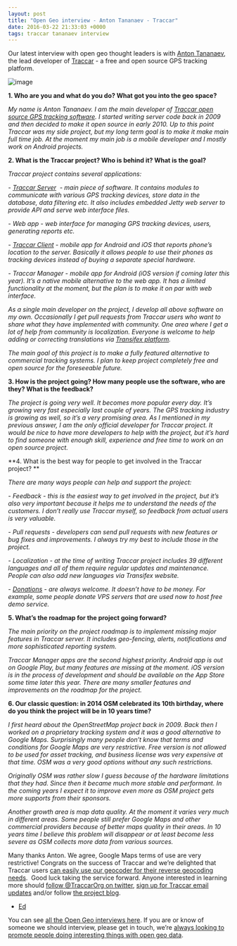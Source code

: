 ```yaml
--- 
layout: post
title: "Open Geo interview - Anton Tananaev - Traccar"
date: 2016-03-22 21:33:03 +0000
tags: traccar tananaev interview
---
```

Our latest interview with open geo thought leaders is with [Anton Tananaev](https://github.com/tananaev), the lead developer of [Traccar](https://www.traccar.org/) - a free and open source GPS tracking platform.

![image](/images/tumblr_inline_o4gixdd6kS1siukvl_540.png)

**1\. Who are you and what do you do? What got you into the geo space?**

_My name is Anton Tananaev. I am the main developer of [Traccar open source GPS tracking software](https://www.traccar.org/). I started writing server code back in 2009 and then decided to make it open source in early 2010\. Up to this point Traccar was my side project, but my long term goal is to make it make main full time job. At the moment my main job is a mobile developer and I mostly work on Android projects._

**2\. What is the Traccar project? Who is behind it? What is the goal?**

_Traccar project contains several applications:_

_- [Traccar Server](https://www.traccar.org/server/)  - main piece of software. It contains modules to communicate with various GPS tracking devices, store data in the database, data filtering etc. It also includes embedded Jetty web server to provide API and serve web interface files._

_- Web app - web interface for managing GPS tracking devices, users, generating reports etc._

_- [Traccar Client](https://www.traccar.org/client/) - mobile app for Android and iOS that reports phone’s location to the server. Basically it allows people to use their phones as tracking devices instead of buying a separate special hardware._

_- Traccar Manager - mobile app for Android (iOS version if coming later this year). It’s a native mobile alternative to the web app. It has a limited functionality at the moment, but the plan is to make it on par with web interface._ 

_As a single main developer on the project, I develop all above software on my own. Occasionally I get pull requests from Traccar users who want to share what they have implemented with community. One area where I get a lot of help from community is localization. Everyone is welcome to help adding or correcting translations via [Transifex platform](https://www.transifex.com/traccar/traccar/)._

_The main goal of this project is to make a fully featured alternative to commercial tracking systems. I plan to keep project completely free and open source for the foreseeable future._

**3\. How is the project going? How many people use the software, who are they? What is the feedback?**

_The project is going very well. It becomes more popular every day. It’s growing very fast especially last couple of years. The GPS tracking industry is growing as well, so it’s a very promising area. As I mentioned in my previous answer, I am the only official developer for Traccar project. It would be nice to have more developers to help with the project, but it’s hard to find someone with enough skill, experience and free time to work on an open source project._

**4\. What is the best way for people to get involved in the Traccar project? **

_There are many ways people can help and support the project:_

_- Feedback - this is the easiest way to get involved in the project, but it’s also very important because it helps me to understand the needs of the customers. I don’t really use Traccar myself, so feedback from actual users is very valuable._

_- Pull requests - developers can send pull requests with new features or bug fixes and improvements. I always try my best to include those in the project._

_- Localization - at the time of writing Traccar project includes 39 different languages and all of them require regular updates and maintenance. People can also add new languages via Transifex website._

_- [Donations](https://www.traccar.org/donate/) - are always welcome. It doesn’t have to be money. For example, some people donate VPS servers that are used now to host free demo service._

**5\. What’s the roadmap for the project going forward?**

_The main priority on the project roadmap is to implement missing major features in Traccar server. It includes geo-fencing, alerts, notifications and more sophisticated reporting system._

_Traccar Manager apps are the second highest priority. Android app is out on Google Play, but many features are missing at the moment. iOS version is in the process of development and should be available on the App Store some time later this year. There are many smaller features and improvements on the roadmap for the project._

**6\. Our classic question: in 2014 OSM celebrated its 10th birthday, where do you think the project will be in 10 years time?**

_I first heard about the OpenStreetMap project back in 2009\. Back then I worked on a proprietary tracking system and it was a good alternative to Google Maps. Surprisingly many people don’t know that terms and conditions for Google Maps are very restrictive. Free version is not allowed to be used for asset tracking, and business license was very expensive at that time. OSM was a very good options without any such restrictions._

_Originally OSM was rather slow I guess because of the hardware limitations that they had. Since then it became much more stable and performant. In the coming years I expect it to improve even more as OSM project gets more supports from their sponsors._

_Another growth area is map data quality. At the moment it varies very much in different areas. Some people still prefer Google Maps and other commercial providers because of better maps quality in their areas. In 10 years time I believe this problem will disappear or at least become less severe as OSM collects more data from various sources._  

Many thanks Anton. We agree, Google Maps terms of use are very restrictive! Congrats on the success of Traccar and we’re delighted that Traccar users [can easily use our geocoder for their reverse geocoding needs](https://www.traccar.org/reverse-geocoding/).  Good luck taking the service forward. Anyone interested in learning more should [follow @TraccarOrg on twitter](https://twitter.com/TraccarOrg), [sign up for Traccar email updates](https://www.traccar.org/subscribe/) and/or follow [the project blog](https://www.traccar.org/blog/). 

- [Ed](https://twitter.com/freyfogle)  

You can see [all the Open Geo interviews here](http://blog.opencagedata.com/tagged/interview). If you are or know of someone we should interview, please get in touch, we’re [always looking to promote people doing interesting things with open geo data](http://blog.opencagedata.com/post/98139732993/call-for-open-geo-openstreetmap-interviewees).